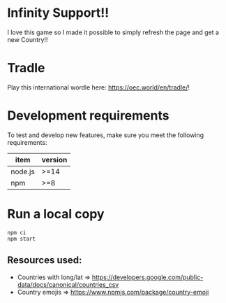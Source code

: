 # Infinity Support!!
I love this game so I made it possible to simply refresh the page and get a new Country!!
# Tradle

Play this international wordle here: https://oec.world/en/tradle/!

# Development requirements

To test and develop new features, make sure you meet the following requirements:

| **item** | **version** |
| -------- | ----------- |
| node.js  | >=14        |
| npm      | >=8         |

# Run a local copy

```
npm ci
npm start
```

## Resources used:

- Countries with long/lat => https://developers.google.com/public-data/docs/canonical/countries_csv
- Country emojis => https://www.npmjs.com/package/country-emoji

